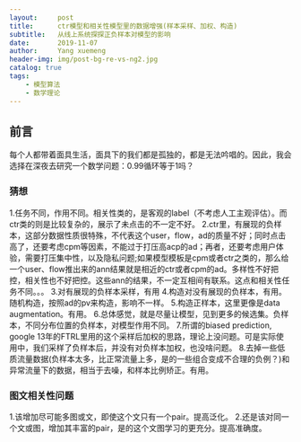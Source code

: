 ```yaml
---
layout:     post
title:      ctr模型和相关性模型里的数据增强(样本采样、加权、构造)
subtitle:   从线上系统探探正负样本对模型的影响
date:       2019-11-07
author:     Yang xuemeng
header-img: img/post-bg-re-vs-ng2.jpg
catalog: true
tags:
    - 模型算法
    - 数学理论
---
```


## 前言

每个人都带着面具生活，面具下的我们都是孤独的，都是无法吟唱的。因此，我会选择在深夜去研究一个数学问题：0.99循环等于1吗？

### 猜想
1.任务不同，作用不同。相关性类的，是客观的label（不考虑人工主观评估）。而ctr类的则是比较复杂的，展示了未点击的不一定不好。
2.ctr里，有展现的负样本，这部分数据性质很特殊，不代表这个user，flow，ad的质量不好；同时点击高了，还要考虑cpm等因素，不能过于打压高acp的ad；再者，还要考虑用户体验，需要打压集中性，以及隐私问题;如果模型模板是cpm或者ctr之类的，那么给一个user、flow推出来的ann结果就是相近的ctr或者cpm的ad。多样性不好把控，相关性也不好把控。这些ann的结果，不一定互相间有联系。这点和相关性任务不同。。。
3.对有展现的负样本采样，有用
4.构造对没有展现的负样本，有用。随机构造，按照ad的pv来构造，影响不一样。
5.构造正样本，这里更像是data augmentation。有用。
6.总体感觉，就是尽量让模型，见到更多的候选集。负样本，不同分布位置的负样本，对模型作用不同。
7.所谓的biased prediction, google 13年的FTRL里用的这个采样后加权的思路，理论上没问题。可是实际使用中，我们采样了负样本后，并没有对负样本加权，也没啥问题。
8.去掉一些低质流量数据(负样本太多，比正常流量上多，是的一些组合变成不合理的负例？)和异常流量下的数据，相当于去噪，和样本比例矫正。有用。

### 图文相关性问题
1.该增加尽可能多图或文，即使这个文只有一个pair。提高泛化。
2.还是该对同一个文或图，增加其丰富的pair，是的这个文图学习的更充分。提高准确度。
